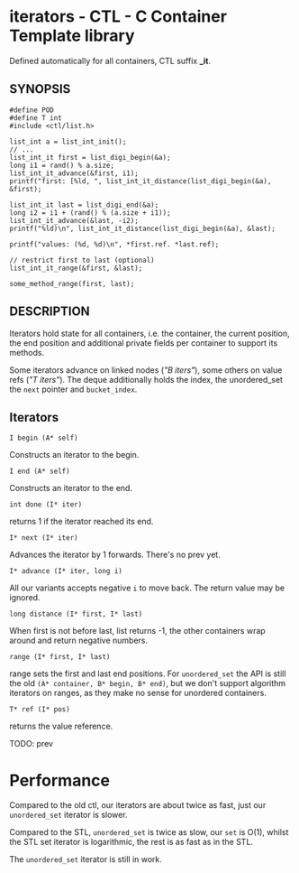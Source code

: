 # iterators - CTL - C Container Template library

Defined automatically for all containers, CTL suffix **_it**.

## SYNOPSIS

    #define POD
    #define T int
    #include <ctl/list.h>

    list_int a = list_int_init();
    // ...
    list_int_it first = list_digi_begin(&a);
    long i1 = rand() % a.size;
    list_int_it_advance(&first, i1);
    printf("first: [%ld, ", list_int_it_distance(list_digi_begin(&a), &first);

    list_int_it last = list_digi_end(&a);
    long i2 = i1 + (rand() % (a.size + i1));
    list_int_it_advance(&last, -i2);
    printf("%ld)\n", list_int_it_distance(list_digi_begin(&a), &last);

    printf("values: (%d, %d)\n", *first.ref. *last.ref);

    // restrict first to last (optional)
    list_int_it_range(&first, &last);

    some_method_range(first, last);


## DESCRIPTION

Iterators hold state for all containers, i.e. the container, the current
position, the end position and additional private fields per container to
support its methods.

Some iterators advance on linked nodes (_"B iters"_), some others on value
refs (_"T iters"_). The deque additionally holds the index, the unordered_set
the `next` pointer and `bucket_index`.

## Iterators

    I begin (A* self)

Constructs an iterator to the begin.

    I end (A* self)

Constructs an iterator to the end.

    int done (I* iter)

returns 1 if the iterator reached its end.

    I* next (I* iter)

Advances the iterator by 1 forwards. There's no prev yet.

    I* advance (I* iter, long i)

All our variants accepts negative `i` to move back. The return value may be ignored.

    long distance (I* first, I* last)

When first is not before last, list returns -1, the other containers wrap around and
return negative numbers.

    range (I* first, I* last)

range sets the first and last end positions. For `unordered_set` the API
is still the old `(A* container, B* begin, B* end)`, but we don't support
algorithm iterators on ranges, as they make no sense for unordered containers.

    T* ref (I* pos)

returns the value reference.

TODO: prev

# Performance

Compared to the old ctl, our iterators are about twice as fast, just our
`unordered_set` iterator is slower.

Compared to the STL, `unordered_set` is twice as slow, our `set` is O(1),
whilst the STL set iterator is logarithmic, the rest is as fast as in the STL.

The `unordered_set` iterator is still in work.

